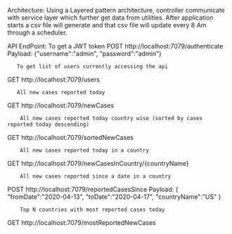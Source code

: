 Architecture:
    Using a Layered pattern architecture, controller communicate with service layer which further get data
    from utilities.
    After application starts a csv file will generate and that csv file will update every 8 Am through 
    a scheduler.
    
API EndPoint:
         To get a JWT token
POST     http://localhost:7079/authenticate
Payload:
    {"username":"admin", "password":"admin"}
    
       To get list of users currently accessing the api
GET    http://localhost:7079/users

       All new cases reported today
GET    http://localhost:7079/newCases        

        All new cases reported today country wise (sorted by cases reported today descending)
GET     http://localhost:7079/sortedNewCases

        All new cases reported today in a country
GET     http://localhost:7079/newCasesInCountry/{countryName}  

        All new cases reported since a date in a country              
POST   http://localhost:7079/reportedCasesSince
Payload:
        {
        	"fromDate":"2020-04-13",
        	"toDate":"2020-04-17",
        	"countryName":"US"
        }
        
        Top N countries with most reported cases today
GET     http://localhost:7079/mostReportedNewCases                        